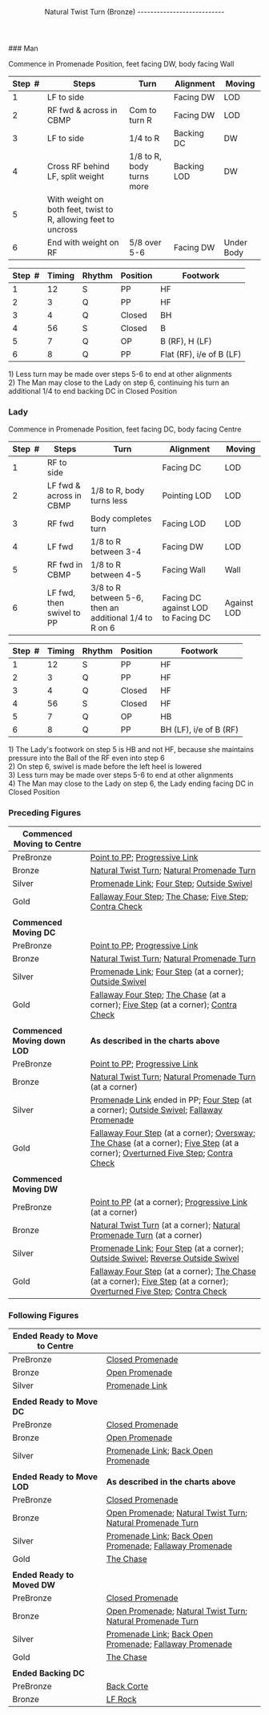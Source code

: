 <header>Natural Twist Turn (Bronze)
---------------------------

 </header>### Man

Commence in Promenade Position, feet facing DW, body facing Wall

 | **Step<span style="color:white">\_</span>\#** | **Steps** | **Turn** | **Alignment** | **Moving** |
|---|---|---|---|---|
| 1 | LF to side |  | Facing DW | LOD |
| 2 | RF fwd &amp; across in CBMP | Com to turn R | Facing DW | LOD |
| 3 | LF to side | 1/4 to R | Backing DC | DW |
| 4 | Cross RF behind LF, split weight | 1/8 to R, body turns more | Backing LOD | DW |
| 5 | With weight on both feet, twist to R, allowing feet to uncross |  |  |  |
| 6 | End with weight on RF | 5/8 over 5-6 | Facing DW | Under Body |

 | **Step<span style="color:white">\_</span>\#** | **Timing** | **Rhythm** | **Position** | **Footwork** |
|---|---|---|---|---|
| 1 | 12 | S | PP | HF |
| 2 | 3 | Q | PP | HF |
| 3 | 4 | Q | Closed | BH |
| 4 | 56 | S | Closed | B |
| 5 | 7 | Q | OP | B (RF), H (LF) |
| 6 | 8 | Q | PP | Flat (RF), i/e of B (LF) |

1\) Less turn may be made over steps 5-6 to end at other alignments  
 2) The Man may close to the Lady on step 6, continuing his turn an additional 1/4 to end backing DC in Closed Position

### Lady

Commence in Promenade Position, feet facing DC, body facing Centre

 | **Step<span style="color:white">\_</span>\#** | **Steps** | **Turn** | **Alignment** | **Moving** |
|---|---|---|---|---|
| 1 | RF to side |  | Facing DC | LOD |
| 2 | LF fwd &amp; across in CBMP | 1/8 to R, body turns less | Pointing LOD | LOD |
| 3 | RF fwd | Body completes turn | Facing LOD | LOD |
| 4 | LF fwd | 1/8 to R between 3-4 | Facing DW | LOD |
| 5 | RF fwd in CBMP | 1/8 to R between 4-5 | Facing Wall | Wall |
| 6 | LF fwd, then swivel to PP | 3/8 to R between 5-6, then an additional 1/4 to R on 6 | Facing DC against LOD to Facing DC | Against LOD |

 | **Step<span style="color:white">\_</span>\#** | **Timing** | **Rhythm** | **Position** | **Footwork** |
|---|---|---|---|---|
| 1 | 12 | S | PP | HF |
| 2 | 3 | Q | PP | HF |
| 3 | 4 | Q | Closed | HF |
| 4 | 56 | S | Closed | HF |
| 5 | 7 | Q | OP | HB |
| 6 | 8 | Q | PP | BH (LF), i/e of B (RF) |

1\) The Lady's footwork on step 5 is HB and not HF, because she maintains pressure into the Ball of the RF even into step 6  
 2) On step 6, swivel is made before the left heel is lowered  
 3) Less turn may be made over steps 5-6 to end at other alignments  
 4) The Man may close to the Lady on step 6, the Lady ending facing DC in Closed Position

### Preceding Figures

 | **Commenced Moving to Centre** |  |
|---|---|
| PreBronze | [Point to PP](point_to_pp.md); [Progressive Link](progressive_link.md) |
| Bronze | [Natural Twist Turn](twist_turn.md); [Natural Promenade Turn](promenade_turn.md) |
| Silver | [Promenade Link](promenade_link.md); [Four Step](four_step.md); [Outside Swivel](outside_swivel.md) |
| Gold | [Fallaway Four Step](fallaway_four_step.md); [The Chase](chase.md); [Five Step](five_step.md); [Contra Check](contra_check.md) |
|  |  |
| **Commenced Moving DC** |  |
| PreBronze | [Point to PP](point_to_pp.md); [Progressive Link](progressive_link.md) |
| Bronze | [Natural Twist Turn](twist_turn.md); [Natural Promenade Turn](promenade_turn.md) |
| Silver | [Promenade Link](promenade_link.md); [Four Step](four_step.md) (at a corner); [Outside Swivel](outside_swivel.md) |
| Gold | [Fallaway Four Step](fallaway_four_step.md); [The Chase](chase.md) (at a corner); [Five Step](five_step.md) (at a corner); [Contra Check](contra_check.md) |
|  |  |
| **Commenced Moving down LOD** | **As described in the charts above** |
| PreBronze | [Point to PP](point_to_pp.md); [Progressive Link](progressive_link.md) |
| Bronze | [Natural Twist Turn](twist_turn.md); [Natural Promenade Turn](promenade_turn.md) (at a corner) |
| Silver | [Promenade Link](promenade_link.md) ended in PP; [Four Step](four_step.md) (at a corner); [Outside Swivel](outside_swivel.md); [Fallaway Promenade](fallaway_promenade.md) |
| Gold | [Fallaway Four Step](fallaway_four_step.md) (at a corner); [Oversway](oversway.md); [The Chase](chase.md) (at a corner); [Five Step](five_step.md) (at a corner); [Overturned Five Step](five_step_overturned.md); [Contra Check](contra_check.md) |
|  |  |
| **Commenced Moving DW** |  |
| PreBronze | [Point to PP](point_to_pp.md) (at a corner); [Progressive Link](progressive_link.md) (at a corner) |
| Bronze | [Natural Twist Turn](twist_turn.md) (at a corner); [Natural Promenade Turn](promenade_turn.md) (at a corner) |
| Silver | [Promenade Link](promenade_link.md); [Four Step](four_step.md) (at a corner); [Outside Swivel](outside_swivel.md); [Reverse Outside Swivel](outside_swivel.md) |
| Gold | [Fallaway Four Step](fallaway_four_step.md) (at a corner); [The Chase](chase.md) (at a corner); [Five Step](five_step.md) (at a corner); [Overturned Five Step](five_step_overturned.md); [Contra Check](contra_check.md) |

### Following Figures

 | **Ended Ready to Move to Centre** |  |
|---|---|
| PreBronze | [Closed Promenade](closed_promenade.md) |
| Bronze | [Open Promenade](open_promenade.md) |
| Silver | [Promenade Link](promenade_link.md) |
|  |  |
| **Ended Ready to Move DC** |  |
| PreBronze | [Closed Promenade](closed_promenade.md) |
| Bronze | [Open Promenade](open_promenade.md) |
| Silver | [Promenade Link](promenade_link.md); [Back Open Promenade](back_open_promenade.md) |
|  |  |
| **Ended Ready to Move LOD** | **As described in the charts above** |
| PreBronze | [Closed Promenade](closed_promenade.md) |
| Bronze | [Open Promenade](open_promenade.md); [Natural Twist Turn](twist_turn.md); [Natural Promenade Turn](promenade_turn.md) |
| Silver | [Promenade Link](promenade_link.md); [Back Open Promenade](back_open_promenade.md); [Fallaway Promenade](fallaway_promenade.md) |
| Gold | [The Chase](chase.md) |
|  |  |
| **Ended Ready to Moved DW** |  |
| PreBronze | [Closed Promenade](closed_promenade.md) |
| Bronze | [Open Promenade](open_promenade.md); [Natural Twist Turn](twist_turn.md); [Natural Promenade Turn](promenade_turn.md) |
| Silver | [Promenade Link](promenade_link.md); [Back Open Promenade](back_open_promenade.md); [Fallaway Promenade](fallaway_promenade.md) |
| Gold | [The Chase](chase.md) |
|  |  |
| **Ended Backing DC** |  |
| PreBronze | [Back Corte](corte.md) |
| Bronze | [LF Rock](rock_LF.md) |